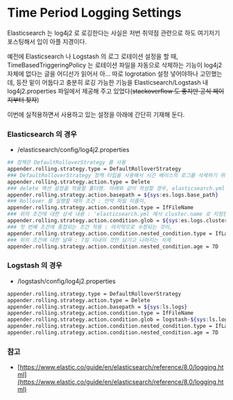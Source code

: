 # Time Period Logging Settings

Elasticsearch 는 log4j2 로 로깅한다는 사실은 저번 취약점 관련으로 하도 여기저기 포스팅해서 입이 아플 지경이다.

예전에 Elasticsearch 나 Logstash 의 로그 로테이션 설정을 할 때, TimeBasedTriggeringPolicy 는 로테이션 파일을 자동으로 삭제하는 기능이 log4j2 자체에 없다는 글을 어디선가 읽어서 아... 따로 logrotation 설정 넣어야하나 고민했는데, 등잔 밑이 어둡다고 충분히 로깅 가능한 기능을 Elasticsearch/Logstash 내 log4j2.properties 파일에서 제공해 주고 있었다(~~stackoverflow 도 좋지만 공식 페이지부터 찾자~~)

이번에 실적용하면서 사용하고 있는 설정을 아래에 간단히 기재해 둔다.

### Elasticsearch 의 경우

- <path>/elasticsearch/config/log4j2.properties

```bash
## 정책은 DefaultRolloverStrategy 를 사용
appender.rolling.strategy.type = DefaultRolloverStrategy 
### DefaultRolloverStrategy 정책 타입을 사용해서 시간 베이스의 로그를 삭제하기 위해서는 Delete 액션을 필수로 넣어줘야 한다
appender.rolling.strategy.action.type = Delete
### delete 액션 설정을 적용할 폴더명. 아래와 같이 작성할 경우, elasticsearch.yml 에서 path.logs 로 지정한 디렉토리를 바라본다 
appender.rolling.strategy.action.basepath = ${sys:es.logs.base_path} 
### Rollover 를 실행할 때의 조건 : 만약 파일 이름이,
appender.rolling.strategy.action.condition.type = IfFileName 
### 위의 조건에 대한 상세 내용 : 'elasticsearch.yml 에서 cluster.name 로 지정한 이름-*' 이라면
appender.rolling.strategy.action.condition.glob = ${sys:es.logs.cluster_name}-* 
### 첫 번째 조건에 중첩되는 조건 적용 : 마지막으로 수정되는 것이,
appender.rolling.strategy.action.condition.nested_condition.type = IfLastModified 
### 위의 조건에 대한 날짜 : 7일 이내의 것만 남기고 나머지는 삭제
appender.rolling.strategy.action.condition.nested_condition.age = 7D
```

### Logstash 의 경우

- <path>/logstash/config/log4j2.properties

```bash
appender.rolling.strategy.type = DefaultRolloverStrategy
appender.rolling.strategy.action.type = Delete
appender.rolling.strategy.action.basepath = ${sys:ls.logs}
appender.rolling.strategy.action.condition.type = IfFileName
appender.rolling.strategy.action.condition.glob = logstash-${sys:ls.log.format}-*
appender.rolling.strategy.action.condition.nested_condition.type = IfLastModified
appender.rolling.strategy.action.condition.nested_condition.age = 7D
```

### 참고

- [https://www.elastic.co/guide/en/elasticsearch/reference/8.0/logging.html](https://www.elastic.co/guide/en/elasticsearch/reference/8.0/logging.html)
